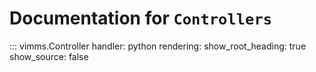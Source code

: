 # Documentation for `Controllers`

::: vimms.Controller
    handler: python
    rendering:
      show_root_heading: true
      show_source: false